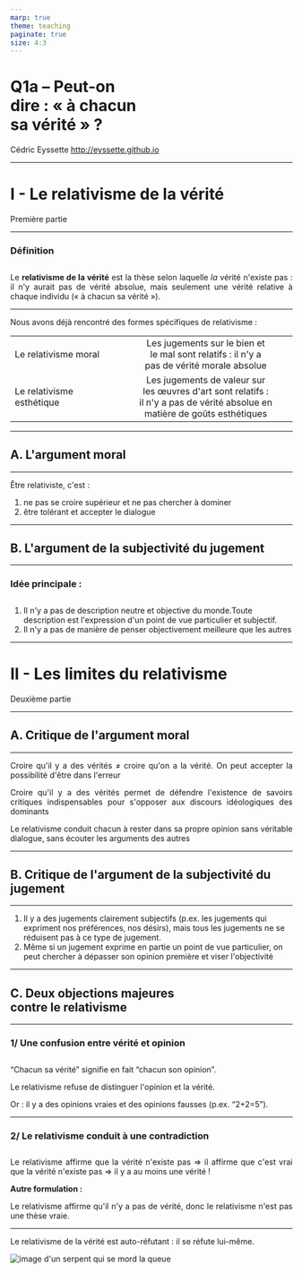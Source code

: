 ```yaml
---
marp: true
theme: teaching
paginate: true
size: 4:3
---
```


<!-- _class: titre -->

# Q1a – Peut-on <br>dire : « à chacun <br>sa vérité » ? <!-- fit -->
Cédric Eyssette
http://eyssette.github.io


---
<!-- _class: partie -->
# I - Le relativisme de la vérité
Première partie

---
<!-- _class: definition -->

### Définition

Le **relativisme de la vérité** est la thèse selon laquelle _la_ vérité n'existe pas : il n'y aurait pas de vérité absolue, mais seulement une vérité relative à chaque individu (« à chacun sa vérité »).


---
<!-- _class: f -->

Nous avons déjà rencontré des formes spécifiques de relativisme :

||||
|-|-|:-:|
|Le relativisme moral|  |Les jugements sur le bien et<br> le mal sont relatifs : il n'y a<br> pas de vérité morale absolue|
|Le relativisme esthétique|  |Les jugements de valeur sur les œuvres d'art sont relatifs :<br> il n'y a pas de vérité absolue en<br>matière de goûts esthétiques|

---
<!-- _class: souspartie -->
## A. L'argument moral

---
<!-- _class:  -->

Être relativiste, c'est :
1) ne pas se croire supérieur et ne pas chercher à dominer
2) être tolérant et accepter le dialogue


---
<!-- _class: souspartie -->
## B. L'argument de la subjectivité du jugement


---
<!-- _class:  -->
### Idée principale :
1) Il n'y a pas de description neutre et objective du monde.Toute description est l'expression d'un point de vue particulier et subjectif.
2) Il n'y a pas de manière de penser objectivement meilleure que les autres



---
<!-- _class: partie -->
# II - Les limites du relativisme
Deuxième partie

---
<!-- _class: souspartie -->
## A. Critique de l'argument moral


---
<!-- _class: fpppppp -->

Croire qu'il y a des vérités ≠ croire qu'on a la vérité. On peut accepter la possibilité d'être dans l'erreur

<span data-marpit-fragment="1">Croire qu'il y a des vérités permet de défendre l'existence de savoirs critiques indispensables pour s'opposer aux discours idéologiques des dominants</span>

<span data-marpit-fragment="2">Le relativisme conduit chacun à rester dans sa propre opinion sans véritable dialogue, sans écouter les arguments des autres</span>

---
<!-- _class: souspartie -->
## B. Critique de l'argument de la subjectivité du jugement


---
<!-- _class: fppppppppp -->
1) Il y a des jugements clairement subjectifs (p.ex. les jugements qui expriment nos préférences, nos désirs)<span data-marpit-fragment="1">, mais tous les jugements ne se réduisent pas à ce type de jugement.</span>
2) Même si un jugement exprime en partie un point de vue particulier, on peut chercher à dépasser son opinion première et viser l'objectivité

---
<!-- _class: souspartie -->
## C. Deux objections majeures <br>contre le relativisme <!-- fit -->

---
<!-- _class: etape -->
<style scoped>
h3 {padding-bottom:0.6em!important; margin-bottom:1.15em}
p {text-align:justify!important}
</style>

### 1/ Une confusion entre vérité et opinion <!-- fit -->

“Chacun sa vérité” signifie en fait “chacun son opinion”.

<span data-marpit-fragment="1">Le relativisme refuse de distinguer l'opinion et la vérité.</span>

<span data-marpit-fragment="2">Or : il y a des opinions vraies et des opinions fausses (p.ex. “2+2=5”).</span>

---
<!-- _class: etape fppppp -->
### 2/ Le relativisme conduit à une contradiction <!-- fit -->
<style scoped>
h3 {padding-bottom:0.6em!important; margin-bottom:1.15em}
p {text-align:justify!important}
</style>

Le relativisme affirme que la vérité n'existe pas
<span data-marpit-fragment="1">&rArr; il affirme que c'est vrai que la vérité n'existe pas</span>
<span data-marpit-fragment="2">&rArr; il y a au moins une vérité !</span>

<span data-marpit-fragment="3">**Autre formulation :**</span>

<span data-marpit-fragment="4">Le relativisme affirme qu'il n'y a pas de vérité, donc le relativisme n'est pas une thèse vraie.</span>

---
<!-- _class: i1t1 horizontal contain -->

Le relativisme de la vérité est auto-réfutant : il se réfute lui-même.

![image d'un serpent qui se mord la queue](https://i.ibb.co/6Wq0mxh/Ouroboros-simple.jpg)

